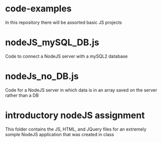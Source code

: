 # code-examples
In this repository there will be assorted basic JS projects

# nodeJS_mySQL_DB.js
Code to connect a NodeJS server with a mySQL2 database

# nodeJs_no_DB.js
Code for a NodeJS server in which data is in an array saved on the server rather than a DB

# introductory nodeJS assignment
This folder contains the JS, HTML, and JQuery files for an extremely somple NodeJS application that was created in class

